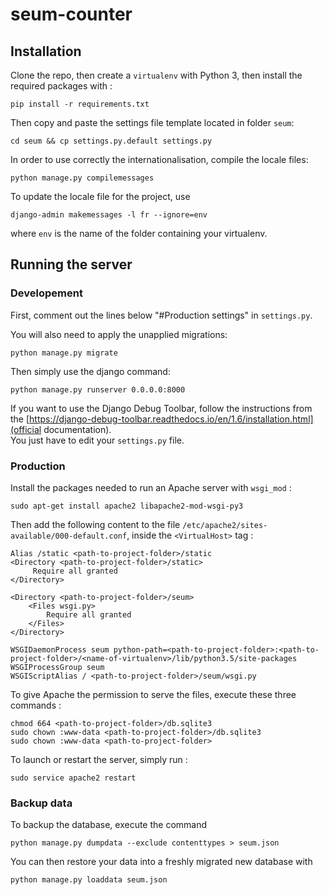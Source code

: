 # seum-counter

## Installation

Clone the repo, then create a `virtualenv` with Python 3, then install the required packages with :

    pip install -r requirements.txt

Then copy and paste the settings file template located in folder `seum`:
```
cd seum && cp settings.py.default settings.py
```

In order to use correctly the internationalisation, compile the locale files:
```
python manage.py compilemessages
```

To  update the locale file for the project, use
```
django-admin makemessages -l fr --ignore=env
```
where `env` is the name of the folder containing your virtualenv.

## Running the server

### Developement

First, comment out the lines below "#Production settings" in `settings.py`.

You will also need to apply the unapplied migrations:

    python manage.py migrate

Then simply use the django command:

    python manage.py runserver 0.0.0.0:8000

If you want to use the Django Debug Toolbar, follow the instructions from the [https://django-debug-toolbar.readthedocs.io/en/1.6/installation.html](official documentation).  
You just have to edit your `settings.py` file.

### Production

Install the packages needed to run an Apache server with `wsgi_mod` :

    sudo apt-get install apache2 libapache2-mod-wsgi-py3

Then add the following content to the file `/etc/apache2/sites-available/000-default.conf`, inside the `<VirtualHost>` tag :

    Alias /static <path-to-project-folder>/static
    <Directory <path-to-project-folder>/static>
         Require all granted
    </Directory>

    <Directory <path-to-project-folder>/seum>
        <Files wsgi.py>
            Require all granted
        </Files>
    </Directory>

    WSGIDaemonProcess seum python-path=<path-to-project-folder>:<path-to-project-folder>/<name-of-virtualenv>/lib/python3.5/site-packages
    WSGIProcessGroup seum
    WSGIScriptAlias / <path-to-project-folder>/seum/wsgi.py

To give Apache the permission to serve the files, execute these three commands :

    chmod 664 <path-to-project-folder>/db.sqlite3
    sudo chown :www-data <path-to-project-folder>/db.sqlite3
    sudo chown :www-data <path-to-project-folder>

To launch or restart the server, simply run :

    sudo service apache2 restart

### Backup data

To backup the database, execute the command

    python manage.py dumpdata --exclude contenttypes > seum.json

You can then restore your data into a freshly migrated new database with

    python manage.py loaddata seum.json
